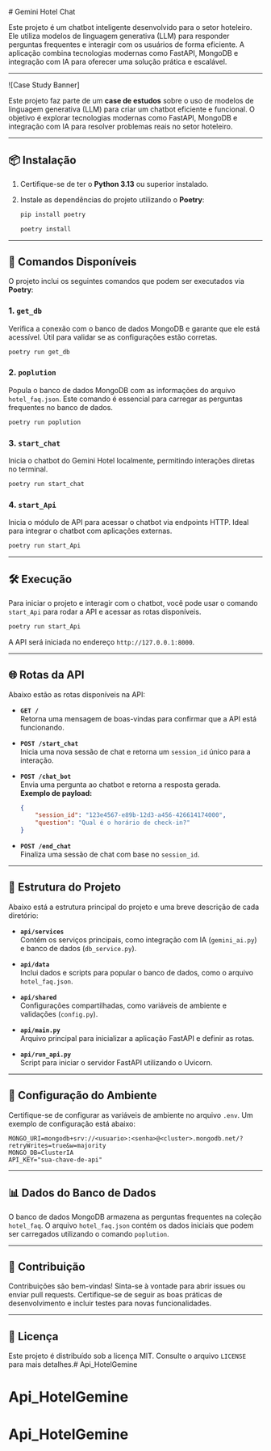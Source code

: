﻿﻿# Gemini Hotel Chat

Este projeto é um chatbot inteligente desenvolvido para o setor hoteleiro. Ele utiliza modelos de linguagem generativa (LLM) para responder perguntas frequentes e interagir com os usuários de forma eficiente. A aplicação combina tecnologias modernas como FastAPI, MongoDB e integração com IA para oferecer uma solução prática e escalável.

---

![Case Study Banner]

Este projeto faz parte de um **case de estudos** sobre o uso de modelos de linguagem generativa (LLM) para criar um chatbot eficiente e funcional. O objetivo é explorar tecnologias modernas como FastAPI, MongoDB e integração com IA para resolver problemas reais no setor hoteleiro.

---

## 📦 Instalação

1. Certifique-se de ter o **Python 3.13** ou superior instalado.
2. Instale as dependências do projeto utilizando o **Poetry**:

    ```bash
   pip install poetry
   ```
    
   ```bash
   poetry install
   ```

---

## 🚀 Comandos Disponíveis

O projeto inclui os seguintes comandos que podem ser executados via **Poetry**:

### 1. **`get_db`**
Verifica a conexão com o banco de dados MongoDB e garante que ele está acessível. Útil para validar se as configurações estão corretas.
```bash
poetry run get_db
```

### 2. **`poplution`**
Popula o banco de dados MongoDB com as informações do arquivo `hotel_faq.json`. Este comando é essencial para carregar as perguntas frequentes no banco de dados.
```bash
poetry run poplution
```

### 3. **`start_chat`**
Inicia o chatbot do Gemini Hotel localmente, permitindo interações diretas no terminal.
```bash
poetry run start_chat
```

### 4. **`start_Api`**
Inicia o módulo de API para acessar o chatbot via endpoints HTTP. Ideal para integrar o chatbot com aplicações externas.
```bash
poetry run start_Api
```

---

## 🛠️ Execução

Para iniciar o projeto e interagir com o chatbot, você pode usar o comando `start_Api` para rodar a API e acessar as rotas disponíveis.

```bash
poetry run start_Api
```

A API será iniciada no endereço `http://127.0.0.1:8000`.

---

## 🌐 Rotas da API

Abaixo estão as rotas disponíveis na API:

- **`GET /`**  
  Retorna uma mensagem de boas-vindas para confirmar que a API está funcionando.

- **`POST /start_chat`**  
  Inicia uma nova sessão de chat e retorna um `session_id` único para a interação.

- **`POST /chat_bot`**  
  Envia uma pergunta ao chatbot e retorna a resposta gerada.  
  **Exemplo de payload:**
  ```json
  {
      "session_id": "123e4567-e89b-12d3-a456-426614174000",
      "question": "Qual é o horário de check-in?"
  }
  ```

- **`POST /end_chat`**  
  Finaliza uma sessão de chat com base no `session_id`.

---

## 📂 Estrutura do Projeto

Abaixo está a estrutura principal do projeto e uma breve descrição de cada diretório:

- **`api/services`**  
  Contém os serviços principais, como integração com IA (`gemini_ai.py`) e banco de dados (`db_service.py`).

- **`api/data`**  
  Inclui dados e scripts para popular o banco de dados, como o arquivo `hotel_faq.json`.

- **`api/shared`**  
  Configurações compartilhadas, como variáveis de ambiente e validações (`config.py`).

- **`api/main.py`**  
  Arquivo principal para inicializar a aplicação FastAPI e definir as rotas.

- **`api/run_api.py`**  
  Script para iniciar o servidor FastAPI utilizando o Uvicorn.

---

## 📝 Configuração do Ambiente

Certifique-se de configurar as variáveis de ambiente no arquivo `.env`. Um exemplo de configuração está abaixo:

```
MONGO_URI=mongodb+srv://<usuario>:<senha>@<cluster>.mongodb.net/?retryWrites=true&w=majority
MONGO_DB=ClusterIA
API_KEY="sua-chave-de-api"
```

---

## 📊 Dados do Banco de Dados

O banco de dados MongoDB armazena as perguntas frequentes na coleção `hotel_faq`. O arquivo `hotel_faq.json` contém os dados iniciais que podem ser carregados utilizando o comando `poplution`.

---

## 🤝 Contribuição

Contribuições são bem-vindas! Sinta-se à vontade para abrir issues ou enviar pull requests. Certifique-se de seguir as boas práticas de desenvolvimento e incluir testes para novas funcionalidades.

---

## 📄 Licença

Este projeto é distribuído sob a licença MIT. Consulte o arquivo `LICENSE` para mais detalhes.# Api_HotelGemine
# Api_HotelGemine
# Api_HotelGemine
